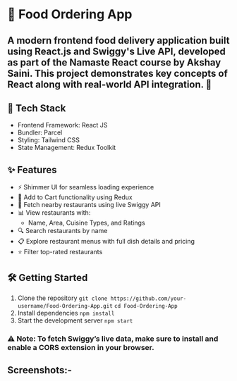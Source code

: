 # 🍔 Food Ordering App
A modern frontend food delivery application built using React.js and Swiggy's Live API, developed as part of the Namaste React course by Akshay Saini. This project demonstrates key concepts of React along with real-world API integration. 🚀
---

## 🚀 Tech Stack
-   Frontend Framework: React JS
-   Bundler: Parcel
-   Styling: Tailwind CSS
-   State Management: Redux Toolkit

## ✨ Features
-   ⚡ Shimmer UI for seamless loading experience
-   🛒 Add to Cart functionality using Redux
-   📍 Fetch nearby restaurants using live Swiggy API
-   📊 View restaurants with:
    -   Name, Area, Cuisine Types, and Ratings
-   🔍 Search restaurants by name
-   📋 Explore restaurant menus with full dish details and pricing
-   ⭐ Filter top-rated restaurants

## 🛠️ Getting Started
1. Clone the repository
`git clone https://github.com/your-username/Food-Ordering-App.git`
`cd Food-Ordering-App`
2. Install dependencies
`npm install`
3. Start the development server
`npm start`
### ⚠️ Note: To fetch Swiggy’s live data, make sure to install and enable a CORS extension in your browser.

## Screenshots:-
